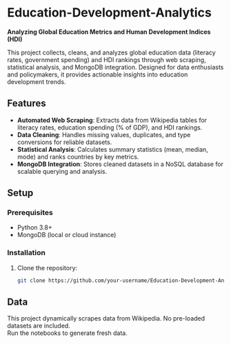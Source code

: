 # Education-Development-Analytics  
**Analyzing Global Education Metrics and Human Development Indices (HDI)**  

This project collects, cleans, and analyzes global education data (literacy rates, government spending) and HDI rankings through web scraping, statistical analysis, and MongoDB integration. Designed for data enthusiasts and policymakers, it provides actionable insights into education development trends.

## Features  
- **Automated Web Scraping**: Extracts data from Wikipedia tables for literacy rates, education spending (% of GDP), and HDI rankings.  
- **Data Cleaning**: Handles missing values, duplicates, and type conversions for reliable datasets.  
- **Statistical Analysis**: Calculates summary statistics (mean, median, mode) and ranks countries by key metrics.  
- **MongoDB Integration**: Stores cleaned datasets in a NoSQL database for scalable querying and analysis.  

## Setup  
### Prerequisites  
- Python 3.8+  
- MongoDB (local or cloud instance)  

### Installation  
1. Clone the repository:  
   ```bash  
   git clone https://github.com/your-username/Education-Development-Analytics.git  

## Data  
This project dynamically scrapes data from Wikipedia. No pre-loaded datasets are included.  
Run the notebooks to generate fresh data.  
